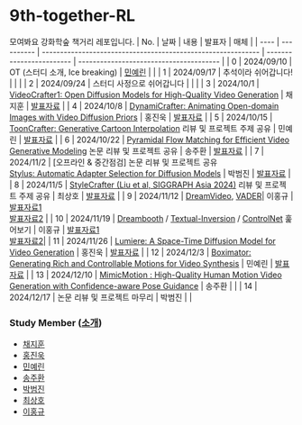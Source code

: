 # 9th-together-RL
모여봐요 강화학숲 책거리 레포입니다.
| No.  | 날짜       | 내용                                                         | 발표자     | 매체                                    |
| ---- | ---------- | ------------------------------------------------------------ | ------------------------ | --------------------------------------- |
| 0    | 2024/09/10 | OT (스터디 소개, Ice breaking)                               | [민예린]() |                                         |
| 1    | 2024/09/17 | 추석이라 쉬어갑니다!                                         |            |                                         |
| 2    | 2024/09/24 | 스터디 사정으로 쉬어갑니다                                   |            |                                         |
| 3    | 2024/10/1  | [VideoCrafter1: Open Diffusion Models for High-Quality Video Generation](https://arxiv.org/abs/2310.19512) | 채지훈     | [발표자료](./VideoCrafter1.pdf)         |
| 4    | 2024/10/8  | [DynamiCrafter: Animating Open-domain Images with Video Diffusion Priors](https://arxiv.org/abs/2310.12190) | 홍진욱     | [발표자료](.\DynamiCrafter.pdf)         |
| 5    | 2024/10/15 | [ToonCrafter: Generative Cartoon Interpolation](https://arxiv.org/abs/2405.17933) 리뷰 및 프로젝트 주제 공유 | 민예린     | [발표자료](.\ToonCrafter.pdf)           |
| 6    | 2024/10/22 | [Pyramidal Flow Matching for Efficient Video Generative Modeling](https://pyramid-flow.github.io/) 논문 리뷰 및 프로젝트 공유 | 송주환     | [발표자료](.\PyramidalFlowMatching.pdf) |
| 7    | 2024/11/2  | [오프라인 & 중간점검] 논문 리뷰 및 프로젝트 공유 <br> [Stylus: Automatic Adapter Selection for Diffusion Models](https://stylus-diffusion.github.io/) | 박범진     | [발표자료](Stylus.pdf)                  |
| 8    | 2024/11/5  | [StyleCrafter (Liu et al, SIGGRAPH Asia 2024)](https://arxiv.org/abs/2312.00330) 리뷰 및 프로젝트 주제 공유 | 최상호     | <a href="StyleCrafter - RL Together 9th.pdf">발표자료</a>          |
| 9    | 2024/11/12 | [DreamVideo](https://arxiv.org/abs/2312.04433), [VADER](https://openreview.net/forum?id=B9dYUFfzl3)| 이홍규  | [발표자료1](./dream-video.pdf) <br> [발표자료2](./vader.pdf) |
| 10   | 2024/11/19 | [Dreambooth](https://arxiv.org/abs/2208.12242) / [Textual-Inversion](https://arxiv.org/abs/2208.01618) / [ControlNet](https://arxiv.org/abs/2302.05543) 훑어보기      | 이홍규     |      [발표자료1](./ctrl-net.pdf) <br> [발표자료2](./text-inv-and-dreambooth.pdf)|
| 11   | 2024/11/26 | [Lumiere: A Space-Time Diffusion Model for Video Generation](https://arxiv.org/pdf/2401.12945)  | 홍진욱     | [발표자료](./Lumiere.pdf)                                        |
| 12   | 2024/12/3  | [Boximator: Generating Rich and Controllable Motions for Video Synthesis](https://arxiv.org/pdf/2402.01566) | 민예린     |   [발표자료](./Boximator.pdf)    |
| 13   | 2024/12/10 | [MimicMotion : High-Quality Human Motion Video Generation with Confidence-aware Pose Guidance](https://tencent.github.io/MimicMotion/) | 송주환     |                                         |
| 14   | 2024/12/17 | 논문 리뷰 및 프로젝트 마무리                                 | 박범진     |                                         |

### Study Member ([소개](https://github.com/Pseudo-Lab/9th-together-RL/discussions/1))

* [채지훈]()
* [홍진욱]()
* [민예린]()
* [송주환]()
* [박범진]()
* [최상호]()
* [이홍규]()
